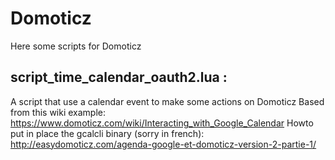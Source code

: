 # Domoticz
Here some scripts for Domoticz

## script_time_calendar_oauth2.lua :
A script that use a calendar event to make some actions on Domoticz
Based from this wiki example: https://www.domoticz.com/wiki/Interacting_with_Google_Calendar
Howto put in place the gcalcli binary (sorry in french): http://easydomoticz.com/agenda-google-et-domoticz-version-2-partie-1/